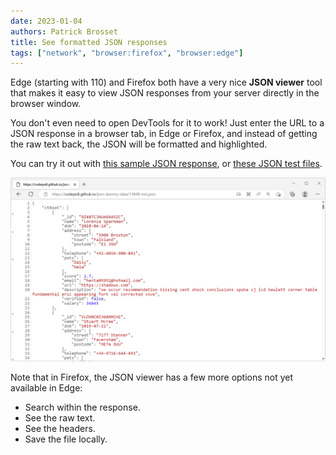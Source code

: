 ```yaml
---
date: 2023-01-04
authors: Patrick Brosset
title: See formatted JSON responses
tags: ["network", "browser:firefox", "browser:edge"]
---
```

Edge (starting with 110) and Firefox both have a very nice **JSON viewer** tool that makes it easy to view JSON responses from your server directly in the browser window.

You don't even need to open DevTools for it to work! Just enter the URL to a JSON response in a browser tab, in Edge or Firefox, and instead of getting the raw text back, the JSON will be formatted and highlighted.

You can try it out with [this sample JSON response](https://jsonplaceholder.typicode.com/posts/1/comments), or [these JSON test files](https://codepo8.github.io/json-dummy-data/).

![The JSON viewer in Microsoft Edge](/assets/img/see-json-responses.png)

Note that in Firefox, the JSON viewer has a few more options not yet available in Edge:

* Search within the response.
* See the raw text.
* See the headers.
* Save the file locally.
